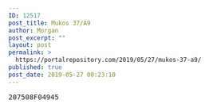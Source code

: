```yaml
---
ID: 12517
post_title: Mukos 37/A9
author: Morgan
post_excerpt: ""
layout: post
permalink: >
  https://portalrepository.com/2019/05/27/mukos-37-a9/
published: true
post_date: 2019-05-27 00:23:10
---
```

<pre>207508F04945</pre>